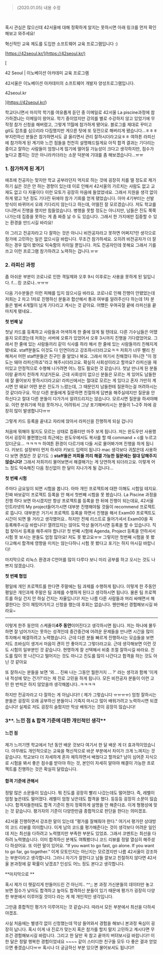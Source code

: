 > (2020.01.05) 내용 수정



<br/>

혹시 관심은 많으신데 42서울에 대해 정확하게 알지는 못하시면 아래 링크를 먼저 확인해보고 와주세요! 

혁신적인 교육 제도를 도입한 소프트웨어 교육 프로그램입니다 :)

[https://42seoul.kr/](https://42seoul.kr/)

[

42 Seoul | 이노베이션 아카데미 교육 프로그램

42서울은 이노베이션 아카데미의 소프트웨어 개발자 양성프로그램입니다.

42seoul.kr



](https://42seoul.kr/)

학교다니면서 마지막 학기를 여유롭게 듣던 중 이메일로 42서울 La piscine과정에 참가하겠냐는 이메일이 왔어요. 학기 중이었지만 강의를 별로 수강하지 않고 있었기에 무작정 참가 신청을 해버렸고, 그렇게 11월에 참가하게 됐어요. 블로그를 제대로 꾸미고 git도 잡초를 심으리라 다짐했지만 게으른 탓에 또 뒷전으로 해버리게 됐습니다...ㅎㅎㅎ 부지런하신 분들은 참가하면서도 글 올리면서 관리 잘하시더라고요ㅎㅎ  여하튼 라피신에 참가하게 된 계기와 느낀 점들을 천천히 설명해드릴게요 아직 합격 결과는 기다리는 중이고 잘하는 사람들이 엄청나게 많기에 떨어질 가능성이 크다고 생각하지만, 점수가 높다고 뽑히는 것은 아니라카더라는 소문 덕분에 기대를 좀 해보겠습니다...ㅠㅠ

### **1\. 참가하게 된 계기**

애초에 전공자는 맞지만 학교 공부라던지 억지로 하는 것에 굉장히 치를 떨 정도로 제가 하기 싫은 것은 안 하는 경향이 있는데 이로 인해서 42서울의 가르치는 사람도 없고 교재도 없고 다 자율이다 이런 모토가 굉장히 마음에 들었었네요. 그래서 지원을 생각 없이 하게 됐고 1년 정도 기다린 뒤에야 참가 기회를 얻게 됐었습니다. 아마 4기부터는 선발 방식이 바뀌어서 오래 기다리지 않는다고 하는데, 어떨진 잘 모르겠습니다. 저도 학교를 다니면서 진행을 했지만 힘들었습니다. 병행을 못할 정도는 아니지만, 남들은 진도 쭉쭉 나가는데 집중을 못하는 게 좀 짜증 날 수 도 있습니다. 그래서 한 가지에만 집중할 수 있는 환경을 만드시길 바라요!

아 그리고 전공자라고 다 잘하는 것은 아니니 비전공자라고 못하면 어쩌지?란 생각으로 참가에 고민하는 일은 없으시길 바랍니다. 무조건 참가하세요. 오히려 비전공자가 더 잘하는 경우 많이 봤어요 익숙함의 차이일 뿐입니다. 저도 전공자인데 못해요 그래서 기를 쓰고 이런 프로그램 참가하려고 노력하는 겁니다.ㅠㅠ

### **2\. 라피신 과정**

좀 아쉬운 부분이 코로나로 인한 격일제와 오후 9시 이후로는 사용을 못하게 된 일입니다. f....킹 코로나..ㅠㅠㅠ

다음 기수분들은 이런 피해를 입지 않으시길 바라요. 코로나로 인해 진행이 안됐었는데 저희는 2 차고 1차로 진행하신 분들과 합산해서 통과 여부를 알려주신다 하는데 1차 분들은 벌써 4개월이 넘게 기다리고 계시는 것 같아요. 어쨌든 우여곡절 끝에 라피신을 끝마치게 됐네요..

**첫 번째 날**

첫날 카드를 등록하고 사람들과 어색하게 한 줄에 앉게 될 텐데요. 다른 기수님들은 어땠을지 모르겠는데 저희는 서버에 오류가 있었어서 오후 3시까지 진행을 기다렸었어요. 그래서 한 줄에 있는 사람들끼리 같이 식사를 하라 해서 한 줄에 있는 사람들끼리 친해지게 됐네요. staff분들도 이것도 다 인연이라고 강조하시더라고요ㅋㅋ 저희가 너무 빨리 친해져서 어떤 staff분들은 친구인 줄 알았나 봐요. 그래서 여기서 친해졌다 하니깐 "이 정도는 돼야 라피신하죠"라고 해주시더라고요. 확실히 사회성이라고 할까요? 라피신을 재미있고 안정적으로 수행해 나가려면 어느 정도 필요한 것 같습니다. 첫날 만나게 된 분들이랑 끝까지 친하게 지냈거든요. 근데 사회성이 없으신 분들은 모르는 게 있어도 남들한테 잘 물어보지 못하시더라고요! 라피신에서는 절대로 모르는 게 있다고 혼자 가만히 계시면 안 돼요! 어떤 분은 진도가 느렸는데, 그 때문인지 남들한테 질문하는걸 꺼려하시는 것 같더라구요. 막상 다른 분들에게 질문하면 친절하게 답변을 해주실테지만 질문을 안하신다고 절대 다른 분들이 다가가서 알려드리지는 않습니다. 모르시면 질문을 하셔야해요. 이런 분위기에 적응 못하거나, 어려워서 그냥 포기해버리시는 분들이 1~2주 차에 굉장히 많이 발생합니다ㅠㅠ

그렇게 카드 등록을 끝내고 자리에 앉아서 라피신을 진행하게 되실 겁니다 

처음에 뭐해야 될지도 모르는 상태로 컴퓨터만 마주 보게 됩니다. 저는 윈도우만 사용했어서 굉장히 불편했는데 최근에는 윈도우에서도 복사를 할 때 command + c를 누르고 있더군요... ㅋㅋㅋㅋ 하여튼 환경이 다르기에 다들 서로 물어봐가며 진행을 하게 됩니다. 키보드 설정부터 먼저 하셔야 키보드 입력이 됩니다 mac 생각보다 귀찮은데 사용하다 보면 괜찮은 것 같기도 :)  **staff들은 저희들 끼리 해결 가능한 질문에는 절대 답해주지 않습니다!** 그래서 저희끼리 물어보면서 해결해가는 게 당연하게 되더라고요. 이렇게 어느 정도 익숙해진 다음 정신없이 한 달이 지나가게 될 겁니다...

**첫 번째 시험**

주마다 금요일이 되면 시험을 봅니다. 아마 개인 프로젝트에 대한 이해도 시험일 테지요. 진짜 바보같이 프로젝트 등록을 안 해서 첫번째 시험을 못 봤습니다. La Piscine 과정을 진행 하다 보면 아시겠지만 항상 프로젝트를 등록을 한 뒤에 진행이 되는데요, 42서울 인트라넷의 My project들어가시면 대부분 진행해야될 것들이 recommend 프로젝트로 뜹니다. 대부분은 거기서 프로젝트 등록을 하면서 진행을 해서 Exam00 프로젝트도 시간이 되면 뜰 거라고 생각했어요.. 하지만 전체 리스트로 들어가셔서 Exam00을 꼭 등록해주시길 바랍니다! 열려있지는 않아도 막상 들어가시면 등록을 할 수 있습니다. 직접 찾아서 등록을 해주셔야 합니다! 첫 번째 시험에 Agenda, Project 등록을 안하셔서 시험 못 보시는 분들도 엄청 많아요! 저도 못 봤고요ㅠㅠ 그렇지만 첫번째 시험을 못 봤다고해서 합격에 영향을 미치는 않는다하니 시험 못 봤다고 포기는 하지 마시길 바랍니다!

마지막으로 리눅스 환경과 C언어를 많이 다루다 보니 미리 공부를 하고 오시는 것도 나쁘지 않겠습니다.

**첫 번째 협업**

평일에 개인 프로젝트를 한다면 주말에는 팀 과제를 수행하게 됩니다. 이렇게 한 주동안 평일은 개인과제 주말은 팀 과제를 수행하게 된다고 생각하시면 됩니다. 물론 팀 프로젝트를 하실 건지 안 하실 건지는 자율입니다! 저는 나름 다른 사람들과 머리 싸매면서 해결한다는 것이 재밌어가지고 신청을 했는데 후회는 없습니다. 웬만해선 경험해보시길 바라요~

---

이렇게 한주 동안의 스케줄이**4주 동안**이어진다고 생각하시면 됩니다. 저는 하나에 몰두하면 잘 넘어가지는 못하는 성격인데 중간중간에 어려운 문제들을 만나면 시간을 많이 투자해서 해결하려고 노력했습니다. 근데 다른 분들 빠르게 진행하시는 모습들을 보면 저도 조바심이 생겨서 마음이 괜히 안 좋아지고 그렇더라고요. 근데 생각해보면 이런 것도 시험의 일부분인 것 같습니다. 현명하게 잘 선택해서 비중 조절 잘하시길 바라요. 진도를 많이 못 나간다고 떨어지는 것도 아니고 진도를 많이 나간다고 합격을 하는 것도 아닌 것 같아요

또 잘하시는 분들을 보면 '와.... 진짜 나는 그동안 뭘한거지 ... ?' 라는 생각과 함께 '이게 내 적성에 맞는 건가?'라는 제 진로 고민을 하게 됩니다. 모든 비전공자 분들이 이런 고민 한 번씩은 하지 않았을까 생각해봅니다..ㅋㅋㅋㅋ

하지만 전공자라고 다 잘하는 게 아닙니다!! ( 제가 그렇습니다 ㅠㅠㅠㅠ) 엄청 잘하시는 분들은 굉장히 오래 공부하신 분들이니 기죽지 마시고 많이 배워가려고 노력하시면 되겠습니다! 실제로 저도 굉장히 슬펐지만 막상 배워가는 것이 굉장히 많습니다! 

### **3****. 느낀 점 & 합격 기준에 대한 개인적인 생각**

#### **느낀 점** 

제가 느끼기엔 학교에서 1년 동안 배운 것보다 여기서 한 달 배운 게 더 효과적이었습니다. 아무래도 개인적으로는 교육을 혁신적으로 바꾼 부분에서 차이가 크게 느껴지는 것 같습니다. 학교보다 더 자세하게 혼자 체득하면서 배웠다고 할까요? 남이 심어준 지식으로 시험을 봐서 좋은 점수를 받아야 하는 것, 본인이 자세히 알아야 해결이 가능한 프로젝트를 진행하는 것은 확실히 달랐습니다. 

#### **합격 기준에 관해서**

정말 많은 소문들이 있습니다. 뭐 진도를 굉장히 빨리 나갔는데도 떨어졌다. 즉, 레벨이 엄청 높은데도 떨어졌다. 레벨이 엄청 낮은데도 합격을 했다. 등등등 굉장히 소문이 많습니다. 합격자들한테도 합격 기준이 뭔지 정확하게 설명을 안 해준다죠. 이게 형평성에 맞는 것 같습니다. 평가자의 기준이 다양한만큼 종합적으로 판단을 한다는 의미겠죠.

42서울 진행하면서 강조한 말이 있는데 "평가를 잘해줘야 한다." 여기서 평가란 상대방의 코드 리뷰를 의미합니다. 이게 남의 코드를 평가해준다는 것이 생각보다 어려운 일인데 저는 최선을 다하려고 노력했지만 부족한 부분도 있었죠. 그래서 코멘트는 최선을 다하려 노력했습니다. 이미 합격하신 분께도 여쭤봤더니 코드 리뷰를 정말 열심히 해주셨다 하셨어요. 또 이런 말이 있어요. "If you want to go fast, go alone. If you want to go far, go together.” 이게 모토인지는 아닌지는 모르겠지만 나름 42서울이 강조하는 부분이라고 생각합니다. 그러니 자기가 잘한다고 남들 깔보고 친절하지 않다면 42서울 본과정에 갈 확률이 낮겠죠? 인성도 어느 정도 본다고 생각합니다.

**마지막으로 **

혹시 제가 더 헷갈리게 만들어드린 건 아닌지.. ^^;;  본 과정 가신분들의 데이터만 놓고 보면 점수가 낮아도 합격하고 높아도 합격하신 분들이 있기 때문에 평가가 굉장히 다양한 부분에서 이루어질 것이다 라는 게 제 개인적인 생각입니다.

그만큼 종합적인 평가가 이루어지는 것 같습니다. 따라서 모든 부분에서 최선을 다하셔야겠죠.

사실 처음에는 별생각 없이 신청했는데 막상 들어와서 경험을 해보니 본과정 욕심이 굉장히 납니다. 혹시 이게 내 진로가 맞는지 혹은 참가를 할지 말지 고민하고 계시다면 무조건 경험해보시길 바랍니다. 그리고 한 달만 꾹 참고 끝까지 버텨보시길 바랍니다!! 이 한 달은 정말 행복한 경험이었네요 ~~~~ 같이 스터디한 친구들 모두 다 좋은 결과 얻었으면 좋겠습니다ㅠㅠ 혹시나 더 궁금하신 부분 있으면 물어보셔도 됩니다!!